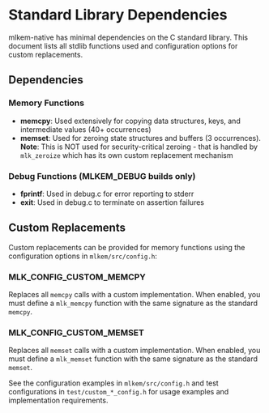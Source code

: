 [//]: # (SPDX-License-Identifier: CC-BY-4.0)

# Standard Library Dependencies

mlkem-native has minimal dependencies on the C standard library. This document lists all stdlib functions used and configuration options for custom replacements.

## Dependencies

### Memory Functions
- **memcpy**: Used extensively for copying data structures, keys, and intermediate values (40+ occurrences)
- **memset**: Used for zeroing state structures and buffers (3 occurrences). **Note**: This is NOT used for security-critical zeroing - that is handled by `mlk_zeroize` which has its own custom replacement mechanism

### Debug Functions (MLKEM_DEBUG builds only)
- **fprintf**: Used in debug.c for error reporting to stderr
- **exit**: Used in debug.c to terminate on assertion failures

## Custom Replacements

Custom replacements can be provided for memory functions using the configuration options in `mlkem/src/config.h`:

### MLK_CONFIG_CUSTOM_MEMCPY
Replaces all `memcpy` calls with a custom implementation. When enabled, you must define a `mlk_memcpy` function with the same signature as the standard `memcpy`.

### MLK_CONFIG_CUSTOM_MEMSET
Replaces all `memset` calls with a custom implementation. When enabled, you must define a `mlk_memset` function with the same signature as the standard `memset`.

See the configuration examples in `mlkem/src/config.h` and test configurations in `test/custom_*_config.h` for usage examples and implementation requirements.
